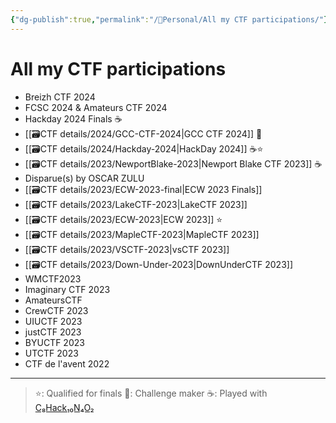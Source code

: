```yaml
---
{"dg-publish":true,"permalink":"/👀Personal/All my CTF participations/"}
---
```


# All my CTF participations
- Breizh CTF 2024
- FCSC 2024 & Amateurs CTF 2024
- Hackday 2024 Finals ☕
- [[🗃CTF  details/2024/GCC-CTF-2024\|GCC CTF 2024]] 👷
- [[🗃CTF  details/2024/Hackday-2024\|HackDay 2024]] ☕⭐
- [[🗃CTF  details/2023/NewportBlake-2023\|Newport Blake CTF 2023]] ☕
- Disparue(s) by OSCAR ZULU
- [[🗃CTF  details/2023/ECW-2023-final\|ECW 2023 Finals]]
- [[🗃CTF  details/2023/LakeCTF-2023\|LakeCTF 2023]]
- [[🗃CTF  details/2023/ECW-2023\|ECW 2023]] ⭐
- [[🗃CTF  details/2023/MapleCTF-2023\|MapleCTF 2023]]
- [[🗃CTF  details/2023/VSCTF-2023\|vsCTF 2023]]
- [[🗃CTF  details/2023/Down-Under-2023\|DownUnderCTF 2023]]
- WMCTF2023
- Imaginary CTF 2023
- AmateursCTF
- CrewCTF 2023
- UIUCTF 2023
- justCTF 2023
- BYUCTF 2023
- UTCTF 2023
- CTF de l'avent 2022

---

>⭐: Qualified for finals
>👷: Challenge maker
>☕: Played with [C₈Hack₁₀N₄O₂](https://ctftime.org/team/276420)

